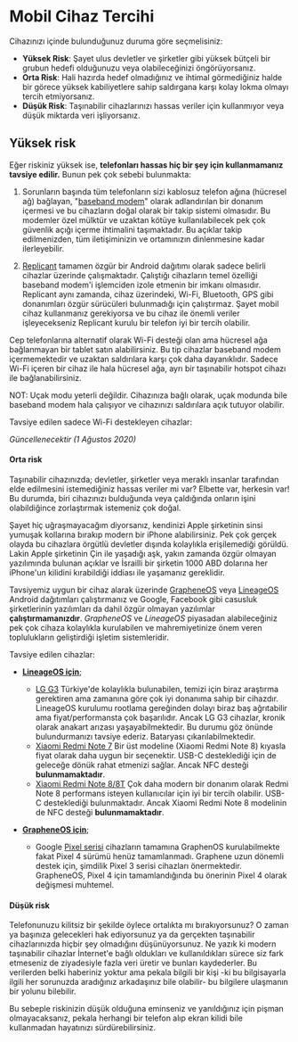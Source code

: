 # Mobil Cihaz Tercihi

<!-- toc -->

Cihazınızı içinde bulunduğunuz duruma göre seçmelisiniz:

* **Yüksek Risk**: Şayet ulus devletler ve şirketler gibi yüksek bütçeli bir grubun hedefi olduğunuzu veya olabileceğinizi öngörüyorsanız.
* **Orta Risk**: Hali hazırda hedef olmadığınız ve ihtimal görmediğiniz halde bir görece yüksek kabiliyetlere sahip saldırgana karşı kolay lokma olmayı tercih etmiyorsanız.
* **Düşük Risk**: Taşınabilir cihazlarınızı hassas veriler için kullanmıyor veya düşük miktarda veri işliyorsanız.

## Yüksek risk

Eğer riskiniz yüksek ise, **telefonları hassas hiç bir şey için kullanmamanız tavsiye edilir.** Bunun pek çok sebebi bulunmakta:

1. Sorunların başında tüm telefonların sizi kablosuz telefon ağına (hücresel ağ) bağlayan, "[baseband modem](https://en.wikipedia.org/wiki/Baseband_processor)" olarak adlandırılan bir donanım içermesi ve bu cihazların doğal olarak bir takip sistemi olmasıdır. Bu modemler özel mülktür ve uzaktan kötüye kullanılabilecek pek çok güvenlik açığı içerme ihtimalini taşımaktadır. Bu açıklar takip edilmenizden, tüm iletişiminizin ve ortamınızın dinlenmesine kadar ilerleyebilir.

2. [Replicant](https://www.replicant.us/) tamamen özgür bir Android dağıtımı olarak sadece belirli cihazlar üzerinde çalışmaktadır. Çalıştığı cihazların temel özelliği baseband modem'i işlemciden izole etmenin bir imkanı olmasıdır. Replicant aynı zamanda, cihaz  üzerindeki, Wi-Fi, Bluetooth, GPS gibi donanımları özgür sürücüleri bulunmadığı için çalıştırmaz. Şayet mobil cihaz kullanmanız gerekiyorsa ve bu cihaz ile önemli veriler işleyecekseniz Replicant kurulu bir telefon iyi bir tercih olabilir.

Cep telefonlarına alternatif olarak Wi-Fi desteği olan ama hücresel ağa bağlanmayan bir tablet satın alabilirsiniz. Bu tip cihazlar baseband modem içermemektedir ve uzaktan saldırılara karşı çok daha dayanıklıdır. Sadece Wi-Fi içeren bir cihaz ile hala hücresel ağa, ayrı bir taşınabilir hotspot cihazı ile bağlanabilirsiniz.

NOT: Uçak modu yeterli değildir. Cihazınıza bağlı olarak, uçak modunda bile baseband modem hala çalışıyor ve cihazınızı saldırılara açık tutuyor olabilir.

Tavsiye edilen sadece Wi-Fi destekleyen cihazlar:

_Güncellenecektir (1 Ağustos 2020)_

#### Orta risk

Taşınabilir cihazınızda; devletler, şirketler veya meraklı insanlar tarafından elde edilmesini istemediğiniz hassas veriler mi var? Elbette var, herkesin var! Bu durumda, biri cihazınızı bulduğunda veya çaldığında onların işini olabildiğince zorlaştırmak istemeniz çok doğal.

Şayet hiç uğraşmayacağım diyorsanız, kendinizi Apple şirketinin sinsi yumuşak kollarına bırakıp modern bir iPhone alabilirsiniz. Pek çok gerçek olayda bu cihazlara örgütlü devletler dışında kolaylıkla erişilemediği görüldü. Lakin Apple şirketinin Çin ile yaşadığı aşk, yakın zamanda özgür olmayan yazılımında bulunan açıklar ve İsrailli bir şirketin 1000 ABD dolarına her iPhone'un kilidini kırabildiği iddiası ile yaşamanız gereklidir.

Tavsiyemiz uygun bir cihaz alarak üzerinde [GrapheneOS](https://grapheneos.org/) veya [LineageOS](https://lineageos.org/) Android dağıtımları çalıştırmanız ve Google, Facebook gibi casusluk şirketlerinin yazılımları da dahil özgür olmayan yazılımlar **çalıştırmamanızdır**. _GrapheneOS_ ve _LineageOS_ piyasadan alabileceğiniz pek çok cihaza kolaylıkla kurulabilen ve mahremiyetinize önem veren toplulukların geliştirdiği işletim sistemleridir.

Tavsiye edilen cihazlar:

* **[LineageOS için](https://lineageos.org/)**;
	* [LG G3](https://wiki.lineageos.org/devices/d855) Türkiye'de kolaylıkla bulunabilen, temizi için biraz araştırma gerektiren ama zamanına göre çok iyi donanıma sahip bir cihazdır. LineageOS kurulumu rootlama gereğinden dolayı biraz baş ağrıtabilir ama fiyat/performansta çok başarılıdır. Ancak LG G3 cihazlar, kronik olarak anakart arızası yaşayabilmektedir. Bu durumu göz önünde bulundurmanızı tavsiye ederiz. Bataryası çıkarılabilmektedir.
	* [Xiaomi Redmi Note 7](https://wiki.lineageos.org/devices/lavender) Bir üst modeline (Xiaomi Redmi Note 8) kıyasla fiyat olarak daha uygun bir seçenektir. USB-C desteklediği için de geleceğe dönük rahat etmenizi sağlar. Ancak NFC desteği **bulunmamaktadır**.
	* [Xiaomi Redmi Note 8/8T](https://wiki.lineageos.org/devices/ginkgo) Çok daha modern bir donanım olarak Redmi Note 8 performans isteyen kullanıcılar için iyi bir tercih olabilir. USB-C desteklediği bulunmaktadır. Ancak Xiaomi Redmi Note 8 modelinin de NFC desteği **bulunmamaktadır**.

* **[GrapheneOS için](https://grapheneos.org/)**;
	* Google [Pixel serisi](https://grapheneos.org/#device-support) cihazların tamamına GraphenOS kurulabilmekte fakat Pixel 4 sürümü henüz tamamlanmadı. Graphene uzun dönemli destek için, şimdilik Pixel 3 serisi cihazları önermektedir. GrapheneOS, Pixel 4 için tamamlandığında bu önerinin Pixel 4 olarak değişmesi muhtemel.

#### Düşük risk

Telefonunuzu kilitsiz bir şekilde öylece ortalıkta mı bırakıyorsunuz? O zaman ya başınıza gelecekleri hak ediyorsunuz ya da gerçekten taşınabilir cihazlarınızda hiçbir şey olmadığını düşünüyorsunuz. Ne yazık ki modern taşınabilir cihazlar İnternet'e bağlı oldukları ve kullanıldıkları sürece siz fark etmeseniz de ziyadesiyle fazla veri üretir ve bunları kaydederler. Bu verilerden belki haberiniz yoktur ama pekala bilgili bir kişi -ki bu bilgisayarla ilgili her sorunuzda aradığınız arkadaşınız bile olabilir- bu bilgilere ulaşmanın bir yolunu bilebilir.

Bu sebeple riskinizin düşük olduğuna eminseniz ve yanıldığınız için pişman olmayacaksanız, pekala herhangi bir telefon alıp ekran kilidi bile kullanmadan hayatınızı sürdürebilirsiniz.
